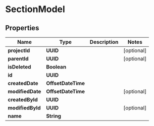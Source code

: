 

# SectionModel


## Properties

| Name | Type | Description | Notes |
|------------ | ------------- | ------------- | -------------|
|**projectId** | **UUID** |  |  [optional] |
|**parentId** | **UUID** |  |  [optional] |
|**isDeleted** | **Boolean** |  |  |
|**id** | **UUID** |  |  |
|**createdDate** | **OffsetDateTime** |  |  |
|**modifiedDate** | **OffsetDateTime** |  |  [optional] |
|**createdById** | **UUID** |  |  |
|**modifiedById** | **UUID** |  |  [optional] |
|**name** | **String** |  |  |




